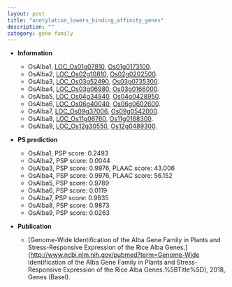 ```yaml
---
layout: post
title: "acetylation_lowers_binding_affinity_genes"
description: ""
category: gene family
---
```


* **Information**  
    + OsAlba1, [LOC_Os01g07810](http://rice.uga.edu/cgi-bin/ORF_infopage.cgi?orf=LOC_Os01g07810), [Os01g0173100](http://rapdb.dna.affrc.go.jp/viewer/gbrowse_details/irgsp1?name=Os01g0173100).
    + OsAlba2, [LOC_Os02g10810](http://rice.uga.edu/cgi-bin/ORF_infopage.cgi?orf=LOC_Os02g10810), [Os02g0202500](http://rapdb.dna.affrc.go.jp/viewer/gbrowse_details/irgsp1?name=Os02g0202500).
    + OsAlba3, [LOC_Os03g52490](http://rice.uga.edu/cgi-bin/ORF_infopage.cgi?orf=LOC_Os03g52490), [Os03g0735300](http://rapdb.dna.affrc.go.jp/viewer/gbrowse_details/irgsp1?name=Os03g0735300).
    + OsAlba4, [LOC_Os03g06980](http://rice.uga.edu/cgi-bin/ORF_infopage.cgi?orf=LOC_Os03g06980), [Os03g0166000](http://rapdb.dna.affrc.go.jp/viewer/gbrowse_details/irgsp1?name=Os03g0166000).
    + OsAlba5, [LOC_Os04g34940](http://rice.uga.edu/cgi-bin/ORF_infopage.cgi?orf=LOC_Os04g34940), [Os04g0428950](http://rapdb.dna.affrc.go.jp/viewer/gbrowse_details/irgsp1?name=Os04g0428950).
    + OsAlba6, [LOC_Os06g40040](http://rice.uga.edu/cgi-bin/ORF_infopage.cgi?orf=LOC_Os06g40040), [Os06g0602600](http://rapdb.dna.affrc.go.jp/viewer/gbrowse_details/irgsp1?name=Os06g0602600).
    + OsAlba7, [LOC_Os09g37006](http://rice.uga.edu/cgi-bin/ORF_infopage.cgi?orf=LOC_Os09g37006), [Os09g0542000](http://rapdb.dna.affrc.go.jp/viewer/gbrowse_details/irgsp1?name=Os09g0542000).
    + OsAlba8, [LOC_Os11g06760](http://rice.uga.edu/cgi-bin/ORF_infopage.cgi?orf=LOC_Os11g06760), [Os11g0168300](http://rapdb.dna.affrc.go.jp/viewer/gbrowse_details/irgsp1?name=Os11g0168300).
    + OsAlba9, [LOC_Os12g30550](http://rice.uga.edu/cgi-bin/ORF_infopage.cgi?orf=LOC_Os12g30550), [Os12g0489300](http://rapdb.dna.affrc.go.jp/viewer/gbrowse_details/irgsp1?name=Os12g0489300).

* **PS prediction**
    + OsAlba1, PSP score: 0.2493
    + OsAlba2, PSP score: 0.0044
    + OsAlba3, PSP score: 0.9976, PLAAC score: 43.006
    + OsAlba4, PSP score: 0.9976, PLAAC score: 56.152
    + OsAlba5, PSP score: 0.9789
    + OsAlba6, PSP score: 0.0119
    + OsAlba7, PSP score: 0.9835
    + OsAlba8, PSP score: 0.9873
    + OsAlba9, PSP score: 0.0263

* **Publication**  
    + [Genome-Wide Identification of the Alba Gene Family in Plants and Stress-Responsive Expression of the Rice Alba Genes.](http://www.ncbi.nlm.nih.gov/pubmed?term=Genome-Wide Identification of the Alba Gene Family in Plants and Stress-Responsive Expression of the Rice Alba Genes.%5BTitle%5D), 2018, Genes (Basel).


